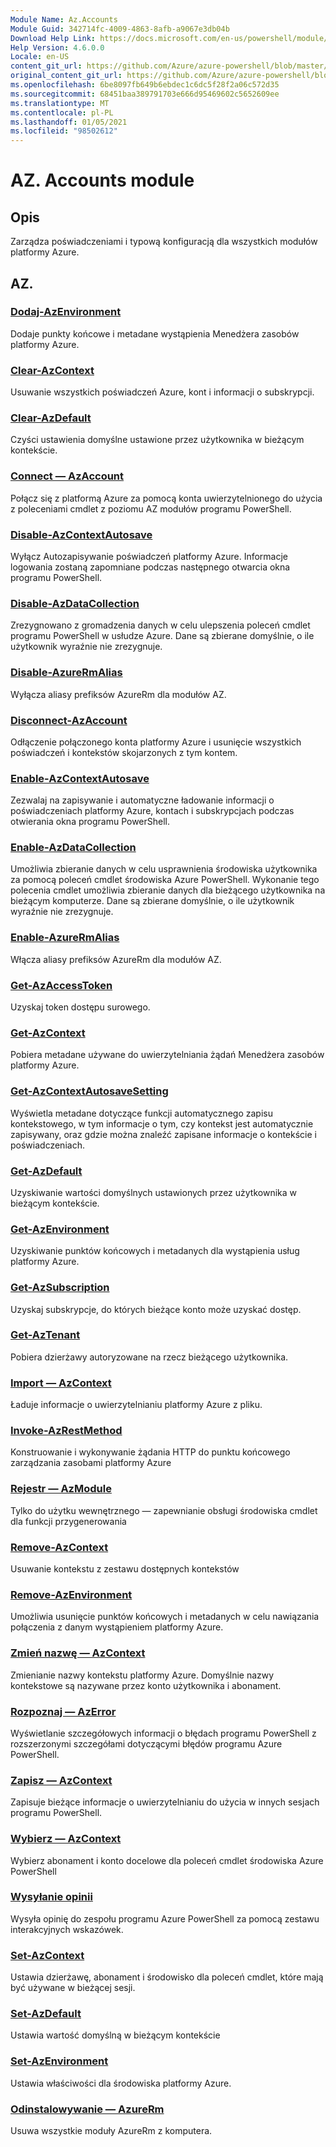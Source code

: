 ```yaml
---
Module Name: Az.Accounts
Module Guid: 342714fc-4009-4863-8afb-a9067e3db04b
Download Help Link: https://docs.microsoft.com/en-us/powershell/module/az.accounts
Help Version: 4.6.0.0
Locale: en-US
content_git_url: https://github.com/Azure/azure-powershell/blob/master/src/Accounts/Accounts/help/Az.Accounts.md
original_content_git_url: https://github.com/Azure/azure-powershell/blob/master/src/Accounts/Accounts/help/Az.Accounts.md
ms.openlocfilehash: 6be8097fb649b6ebdec1c6dc5f28f2a06c572d35
ms.sourcegitcommit: 68451baa389791703e666d95469602c5652609ee
ms.translationtype: MT
ms.contentlocale: pl-PL
ms.lasthandoff: 01/05/2021
ms.locfileid: "98502612"
---
```

# AZ. Accounts module
## Opis
Zarządza poświadczeniami i typową konfiguracją dla wszystkich modułów platformy Azure.

## AZ.
### [Dodaj-AzEnvironment](Add-AzEnvironment.md)
Dodaje punkty końcowe i metadane wystąpienia Menedżera zasobów platformy Azure.

### [Clear-AzContext](Clear-AzContext.md)
Usuwanie wszystkich poświadczeń Azure, kont i informacji o subskrypcji.

### [Clear-AzDefault](Clear-AzDefault.md)
Czyści ustawienia domyślne ustawione przez użytkownika w bieżącym kontekście.

### [Connect — AzAccount](Connect-AzAccount.md)
Połącz się z platformą Azure za pomocą konta uwierzytelnionego do użycia z poleceniami cmdlet z poziomu AZ modułów programu PowerShell.

### [Disable-AzContextAutosave](Disable-AzContextAutosave.md)
Wyłącz Autozapisywanie poświadczeń platformy Azure.  Informacje logowania zostaną zapomniane podczas następnego otwarcia okna programu PowerShell.

### [Disable-AzDataCollection](Disable-AzDataCollection.md)
Zrezygnowano z gromadzenia danych w celu ulepszenia poleceń cmdlet programu PowerShell w usłudze Azure. Dane są zbierane domyślnie, o ile użytkownik wyraźnie nie zrezygnuje.

### [Disable-AzureRmAlias](Disable-AzureRmAlias.md)
Wyłącza aliasy prefiksów AzureRm dla modułów AZ.

### [Disconnect-AzAccount](Disconnect-AzAccount.md)
Odłączenie połączonego konta platformy Azure i usunięcie wszystkich poświadczeń i kontekstów skojarzonych z tym kontem.

### [Enable-AzContextAutosave](Enable-AzContextAutosave.md)
Zezwalaj na zapisywanie i automatyczne ładowanie informacji o poświadczeniach platformy Azure, kontach i subskrypcjach podczas otwierania okna programu PowerShell. 

### [Enable-AzDataCollection](Enable-AzDataCollection.md)
Umożliwia zbieranie danych w celu usprawnienia środowiska użytkownika za pomocą poleceń cmdlet środowiska Azure PowerShell. Wykonanie tego polecenia cmdlet umożliwia zbieranie danych dla bieżącego użytkownika na bieżącym komputerze. Dane są zbierane domyślnie, o ile użytkownik wyraźnie nie zrezygnuje.

### [Enable-AzureRmAlias](Enable-AzureRmAlias.md)
Włącza aliasy prefiksów AzureRm dla modułów AZ.

### [Get-AzAccessToken](Get-AzAccessToken.md)
Uzyskaj token dostępu surowego.

### [Get-AzContext](Get-AzContext.md)
Pobiera metadane używane do uwierzytelniania żądań Menedżera zasobów platformy Azure.

### [Get-AzContextAutosaveSetting](Get-AzContextAutosaveSetting.md)
Wyświetla metadane dotyczące funkcji automatycznego zapisu kontekstowego, w tym informacje o tym, czy kontekst jest automatycznie zapisywany, oraz gdzie można znaleźć zapisane informacje o kontekście i poświadczeniach.

### [Get-AzDefault](Get-AzDefault.md)
Uzyskiwanie wartości domyślnych ustawionych przez użytkownika w bieżącym kontekście.

### [Get-AzEnvironment](Get-AzEnvironment.md)
Uzyskiwanie punktów końcowych i metadanych dla wystąpienia usług platformy Azure.

### [Get-AzSubscription](Get-AzSubscription.md)
Uzyskaj subskrypcje, do których bieżące konto może uzyskać dostęp.

### [Get-AzTenant](Get-AzTenant.md)
Pobiera dzierżawy autoryzowane na rzecz bieżącego użytkownika.

### [Import — AzContext](Import-AzContext.md)
Ładuje informacje o uwierzytelnianiu platformy Azure z pliku.

### [Invoke-AzRestMethod](Invoke-AzRestMethod.md)
Konstruowanie i wykonywanie żądania HTTP do punktu końcowego zarządzania zasobami platformy Azure

### [Rejestr — AzModule](Register-AzModule.md)
Tylko do użytku wewnętrznego — zapewnianie obsługi środowiska cmdlet dla funkcji przygenerowania

### [Remove-AzContext](Remove-AzContext.md)
Usuwanie kontekstu z zestawu dostępnych kontekstów

### [Remove-AzEnvironment](Remove-AzEnvironment.md)
Umożliwia usunięcie punktów końcowych i metadanych w celu nawiązania połączenia z danym wystąpieniem platformy Azure.

### [Zmień nazwę — AzContext](Rename-AzContext.md)
Zmienianie nazwy kontekstu platformy Azure.  Domyślnie nazwy kontekstowe są nazywane przez konto użytkownika i abonament.

### [Rozpoznaj — AzError](Resolve-AzError.md)
Wyświetlanie szczegółowych informacji o błędach programu PowerShell z rozszerzonymi szczegółami dotyczącymi błędów programu Azure PowerShell.

### [Zapisz — AzContext](Save-AzContext.md)
Zapisuje bieżące informacje o uwierzytelnianiu do użycia w innych sesjach programu PowerShell.

### [Wybierz — AzContext](Select-AzContext.md)
Wybierz abonament i konto docelowe dla poleceń cmdlet środowiska Azure PowerShell

### [Wysyłanie opinii](Send-Feedback.md)
Wysyła opinię do zespołu programu Azure PowerShell za pomocą zestawu interakcyjnych wskazówek.

### [Set-AzContext](Set-AzContext.md)
Ustawia dzierżawę, abonament i środowisko dla poleceń cmdlet, które mają być używane w bieżącej sesji.

### [Set-AzDefault](Set-AzDefault.md)
Ustawia wartość domyślną w bieżącym kontekście

### [Set-AzEnvironment](Set-AzEnvironment.md)
Ustawia właściwości dla środowiska platformy Azure.

### [Odinstalowywanie — AzureRm](Uninstall-AzureRm.md)
Usuwa wszystkie moduły AzureRm z komputera.

